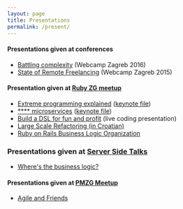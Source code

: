```yaml
---
layout: page
title: Presentations
permalink: /present/
---
```


#### Presentations given at conferences

* [Battling complexity](https://www.youtube.com/watch?v=UzWxrIaL0xM&t=13s) (Webcamp Zagreb 2016)
* [State of Remote Freelancing](https://www.youtube.com/watch?v=g9UgPsdP9vI) (Webcamp Zagreb 2015)

#### Presentation given at [Ruby ZG meetup](https://www.meetup.com/rubyzg/)
* [Extreme programming explained](../presentations/files/extreme_programming.pdf)
    ([keynote file](../presentations/files/extreme_programming.key))
* [**** microservices](../presentations/files/microservices.pdf)
    ([keynote file](../presentations/files/microservices.key))
* [Build a DSL for fun and profit](https://github.com/radanskoric/presentations/tree/master/building_dsls)
    (live coding presentation)
* [Large Scale Refactoring (in Croatian)](../presentations/large_refactoring)
* [Ruby on Rails Business Logic Organization](../presentations/ror_business_logic)

### Presentations given at [Server Side Talks](https://www.meetup.com/Infinum-Server-Side-Talks/)
* [Where's the business logic?](../presentations/business_logic)


#### Presentations given at [PMZG Meetup](https://www.meetup.com/PMZG-Project-Product-Management-Zagreb/)
* [Agile and Friends](../presentations/agile_and_friends)
